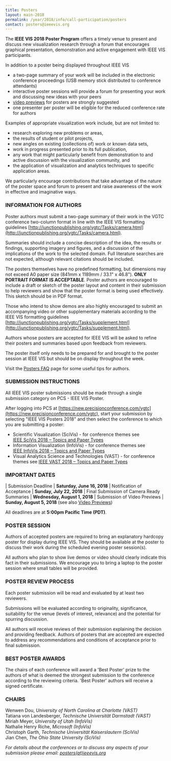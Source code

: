 ```yaml
---
title: Posters
layout: main-2018
permalink: /year/2018/info/call-participation/posters
contact: posters@ieeevis.org
---
```


The **IEEE VIS 2018 Poster Program** offers a timely venue to present
and discuss new visualization research through a forum that encourages
graphical presentation, demonstration and active engagement with IEEE
VIS participants.

In addition to a poster being displayed throughout IEEE VIS

* a two-page summary of your work will be included in the electronic
  conference proceedings (USB memory stick distributed to conference
  attendants)
* interactive poster sessions will provide a forum for presenting your
  work and discussing new ideas with your peers
* [video previews](https://vimeo.com/groups/480818/videos)
  for posters are strongly suggested
* one presenter per poster will be eligible for the reduced
  conference rate for authors

Examples of appropriate visualization work include, but are not limited to:

* research exploring new problems or areas,
* the results of student or pilot projects,
* new angles on existing (collections of) work or known data sets,
* work in progress presented prior to its full publication,
* any work that might particularly benefit from demonstration to and
  active discussion with the visualization community, and
* the application of visualization and analytics techniques to
  specific application areas.

We particularly encourage contributions that take advantage of the nature
of the poster space and forum to present and raise awareness of the work
in effective and imaginative ways.

### INFORMATION FOR AUTHORS

Poster authors must submit a two-page summary of their work in the
VGTC conference two-column format in line with the IEEE VIS formatting
guidelines
[http://junctionpublishing.org/vgtc/Tasks/camera.html](http://junctionpublishing.org/vgtc/Tasks/camera.html).

Summaries should include a concise description of the idea, the
results or findings, supporting imagery and figures, and a discussion
of the implications of the work to the selected domain. Full
literature searches are not expected, although relevant citations
should be included.

The posters themselves have no predefined formatting, but dimensions
may not exceed A0 paper size (841mm x 1189mm / 33.1" x 46.8"). **ONLY
PORTRAIT FORMAT IS ACCEPTABLE**. Poster authors are encouraged to
include a draft or sketch of the poster layout and content in their
submission to help reviewers and show that the poster format is being
used effectively. This sketch should be in PDF format.

Those who intend to show demos are also highly encouraged to submit an
accompanying video or other supplementary materials according to the
IEEE VIS formatting guidelines
[http://junctionpublishing.org/vgtc/Tasks/supplement.html](http://junctionpublishing.org/vgtc/Tasks/supplement.html).

Authors whose posters are accepted for IEEE VIS will be asked to
refine their posters and summaries based upon feedback from reviewers.

The poster itself only needs to be prepared for and brought to the
poster session at IEEE VIS but should be on display throughout the week.

Visit the [Posters FAQ](/year/2018/info/call-participation/posters-faq) page for some useful tips for authors.

### SUBMISSION INSTRUCTIONS

All IEEE VIS poster submissions should be made through a single
submission category on PCS - IEEE VIS Poster.

After logging into PCS at [https://new.precisionconference.com/vgtc](https://new.precisionconference.com/vgtc), start your submission by selecting "IEEE VIS Posters 2018" and then select the conference to which you are submitting a poster:

* Scientific Visualization (SciVis) - for conference themes see  
  [IEEE SciVis 2018 – Topics and Paper Types](/year/2018/info/call-participation/scivis-paper-types)
* Information Visualization (InfoVis) - for conference themes see  
  [IEEE InfoVis 2018 – Topics and Paper Types](/year/2018/info/call-participation/infovis-paper-types)
* Visual Analytics Science and Technologies (VAST) - for conference
  themes see [IEEE VAST 2018 – Topics and Paper Types](/year/2018/info/call-participation/vast-paper-types)


### IMPORTANT DATES


| Submission Deadline				| **Saturday, June 16, 2018**
| Notification of Acceptance			| **Sunday, July 22, 2018**
| Final Submission of Camera Ready Summaries	| **Wednesday, August 1, 2018**
| Submission of Video Previews			| **Sunday, August 5, 2018** (see also [Video Previews](https://vimeo.com/groups/480818/videos))

All deadlines are at **5:00pm Pacific Time (PDT)**.

### POSTER SESSION

Authors of accepted posters are required to bring an explanatory hardcopy poster for display during IEEE VIS. They should be available at the poster to discuss their work during the scheduled evening poster session(s).

All authors who plan to show live demos or video should clearly indicate this fact in their submissions. We encourage you to bring a laptop to the poster session where small tables will be provided.

### POSTER REVIEW PROCESS

Each poster submission will be read and evaluated by at least two reviewers.

Submissions will be evaluated according to originality, significance, suitability for the venue (levels of interest, relevance) and the potential for spurring discussion.

All authors will receive reviews of their submission explaining the decision and providing feedback. Authors of posters that are accepted are expected to address any recommendations and conditions of acceptance prior to final submission.

### BEST POSTER AWARDS

The chairs of each conference will award a 'Best Poster' prize to the authors of what is deemed the strongest submission to the conference according to the reviewing criteria. 'Best Poster' authors will receive a signed certificate.

### CHAIRS


Wenwen Dou, *University of North Carolina at Charlotte (VAST)*  
Tatiana von Landesberger, *Technische Universität Darmstadt (VAST)*  
Miriah Meyer, *University of Utah (InfoVis)*  
Nathalie Henry Riche, *Microsoft (InfoVis)*  
Christoph Garth, *Technische Universität Kaiserslautern (SciVis)*  
Jian Chen, *The Ohio State University (SciVis)*  



*For details about the conferences or to discuss any aspects of your submission please email: [posters(at)ieeevis.org](mailto:posters@ieeevis.org)*
